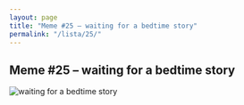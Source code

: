 ```yaml
---
layout: page
title: "Meme #25 – waiting for a bedtime story"
permalink: "/lista/25/"
---
```


## Meme #25 – waiting for a bedtime story

![waiting for a bedtime story](https://i.chzbgr.com/full/10441186816/h1CF2ED7E/waiting-bedtime-story)

